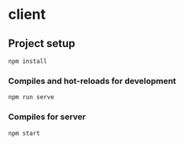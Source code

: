 # client

## Project setup
```
npm install
```

### Compiles and hot-reloads for development
```
npm run serve
```

### Compiles for server
```
npm start
```


